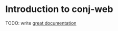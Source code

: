 # Introduction to conj-web

TODO: write [great documentation](http://jacobian.org/writing/great-documentation/what-to-write/)
